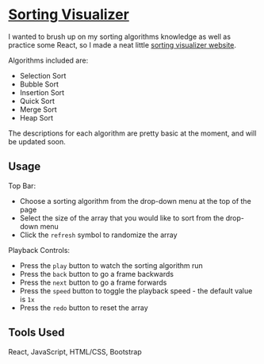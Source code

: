 # [Sorting Visualizer](https://nathanaeng.github.io/sorting-visualizer/)
I wanted to brush up on my sorting algorithms knowledge as well as practice some React, so I made a neat little [sorting visualizer website](https://nathanaeng.github.io/sorting-visualizer/).

Algorithms included are:
- Selection Sort
- Bubble Sort
- Insertion Sort
- Quick Sort
- Merge Sort
- Heap Sort

The descriptions for each algorithm are pretty basic at the moment, and will be updated soon.

## Usage
Top Bar:
- Choose a sorting algorithm from the drop-down menu at the top of the page
- Select the size of the array that you would like to sort from the drop-down menu
- Click the `refresh` symbol to randomize the array

Playback Controls:
- Press the `play` button to watch the sorting algorithm run
- Press the `back` button to go a frame backwards
- Press the `next` button to go a frame forwards
- Press the `speed` button to toggle the playback speed - the default value is `1x`
- Press the `redo` button to reset the array



## Tools Used
React, JavaScript, HTML/CSS, Bootstrap
